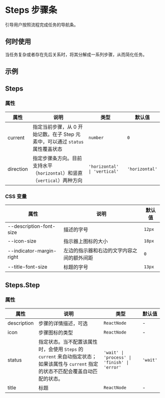 # Steps 步骤条

引导用户按照流程完成任务的导航条。

## 何时使用

当任务复杂或者存在先后关系时，将其分解成一系列步骤，从而简化任务。

## 示例

<code src="./demos/demo1.tsx"></code>

<code src="./demos/demo2.tsx"></code>

## Steps

### 属性

| 属性      | 说明                                                                          | 类型                         | 默认值         |
| --------- | ----------------------------------------------------------------------------- | ---------------------------- | -------------- |
| current   | 指定当前步骤，从 0 开始记数。在子 Step 元素中，可以通过 `status` 属性覆盖状态 | `number`                     | `0`            |
| direction | 指定步骤条方向。目前支持水平（`horizontal`）和竖直（`vertical`）两种方向      | `'horizontal' \| 'vertical'` | `'horizontal'` |

### CSS 变量

| 属性                     | 说明                                       | 默认值 |
| ------------------------ | ------------------------------------------ | ------ |
| --description-font-size  | 描述的字号                                 | `12px` |
| --icon-size              | 指示器上图标的大小                         | `18px` |
| --indicator-margin-right | 左边的指示器和右边的文字内容之间的额外间距 | `0`    |
| --title-font-size        | 标题的字号                                 | `13px` |

## Steps.Step

### 属性

| 属性        | 说明                                                                                                                                  | 类型                                         | 默认值   |
| ----------- | ------------------------------------------------------------------------------------------------------------------------------------- | -------------------------------------------- | -------- |
| description | 步骤的详情描述，可选                                                                                                                  | `ReactNode`                                  | -        |
| icon        | 步骤图标的类型                                                                                                                        | `ReactNode`                                  | -        |
| status      | 指定状态。当不配置该属性时，会使用 `Steps` 的 `current` 来自动指定状态；如果该属性与 `current` 指定的状态不匹配会覆盖自动匹配的状态。 | `'wait' \| 'process' \| 'finish' \| 'error'` | `'wait'` |
| title       | 标题                                                                                                                                  | `ReactNode`                                  | -        |
